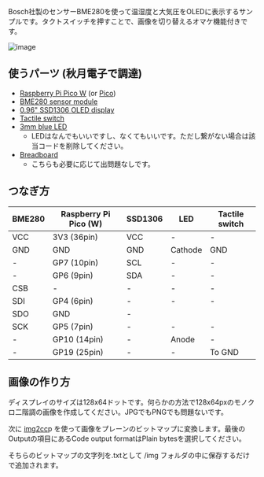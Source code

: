 Bosch社製のセンサーBME280を使って温湿度と大気圧をOLEDに表示するサンプルです。タクトスイッチを押すことで、画像を切り替えるオマケ機能付きです。

![image](https://github.com/quojama/pico-sensor/assets/4445606/f22d2cfd-139e-4baa-9424-44ad3c23e016)

## 使うパーツ (秋月電子で調達)

- [Raspberry Pi Pico W](https://akizukidenshi.com/catalog/g/gM-17947/) (or [Pico](https://akizukidenshi.com/catalog/g/gM-16132/))
- [BME280 sensor module](https://akizukidenshi.com/catalog/g/gK-09421/)
- [0.96" SSD1306 OLED display](https://akizukidenshi.com/catalog/g/gP-12031/)
- [Tactile switch](https://akizukidenshi.com/catalog/g/gP-08073/)
- [3mm blue LED](https://akizukidenshi.com/catalog/g/gI-13233/)
  - LEDはなんでもいいですし、なくてもいいです。ただし繋がない場合は該当コードを削除してください。
- [Breadboard](https://akizukidenshi.com/catalog/g/gP-05294/)
  - こちらも必要に応じて出問題なしです。

## つなぎ方

| BME280 | Raspberry Pi Pico (W) | SSD1306 | LED     | Tactile switch |
| ------ | --------------------- | ------- | ------- | -------------- |
| VCC    | 3V3 (36pin)           | VCC     | -       | -              |
| GND    | GND                   | GND     | Cathode | GND            |
| -      | GP7 (10pin)           | SCL     | -       | -              |
| -      | GP6 (9pin)            | SDA     | -       | -              |
| CSB    | -                     | -       | -       | -              |
| SDI    | GP4 (6pin)            | -       | -       | -              |
| SDO    | GND                   | -       |         |                |
| SCK    | GP5 (7pin)            | -       | -       | -              |
| -      | GP10 (14pin)          | -       | Anode   | -              |
| -      | GP19 (25pin)          | -       | -       | To GND         |

## 画像の作り方

ディスプレイのサイズは128x64ドットです。何らかの方法で128x64pxのモノクロ二階調の画像を作成してください。JPGでもPNGでも問題ないです。

次に [img2cc](https://javl.github.io/image2cpp/)p を使って画像をプレーンのビットマップに変換します。最後のOutputの項目にあるCode output formatはPlain bytesを選択してください。

そちらのビットマップの文字列を.txtとして /img フォルダの中に保存するだけで追加されます。